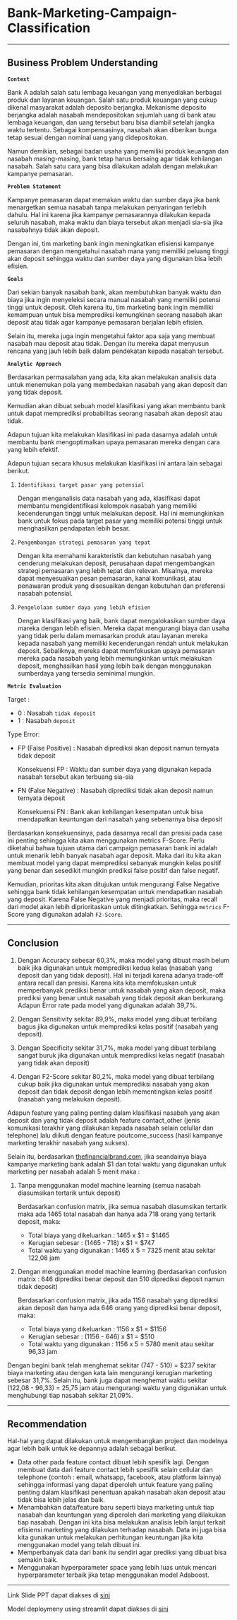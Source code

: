 # Bank-Marketing-Campaign-Classification
---
## Business Problem Understanding
**`Context`**

Bank A adalah salah satu lembaga keuangan yang menyediakan berbagai produk dan layanan keuangan. Salah satu produk keuangan yang cukup dikenal masyarakat adalah deposito berjangka. Mekanisme deposito berjangka adalah nasabah mendepositokan sejumlah uang di bank atau lembaga keuangan, dan uang tersebut baru bisa diambil setelah jangka waktu tertentu. Sebagai kompensasinya, nasabah akan diberikan bunga tetap sesuai dengan nominal uang yang didepositokan.

Namun demikian, sebagai badan usaha yang memiliki produk keuangan dan nasabah masing-masing, bank tetap harus bersaing agar tidak kehilangan nasabah. Salah satu cara yang bisa dilakukan adalah dengan melakukan kampanye pemasaran.

**`Problem Statement`**

Kampanye pemasaran dapat memakan waktu dan sumber daya jika bank menargetkan semua nasabah tanpa melakukan penyaringan terlebih dahulu. Hal ini karena jika kampanye pemasarannya dilakukan kepada seluruh nasabah, maka waktu dan biaya tersebut akan menjadi sia-sia jika nasabahnya tidak akan deposit. 

Dengan ini, tim marketing bank ingin meningkatkan efisiensi kampanye pemasaran dengan mengetahui nasabah mana yang memiliki peluang tinggi akan deposit sehingga waktu dan sumber daya yang digunakan bisa lebih efisien.

**`Goals`**

Dari sekian banyak nasabah bank, akan membutuhkan banyak waktu dan biaya jika ingin menyeleksi secara manual nasabah yang memiliki potensi tinggi untuk deposit. Oleh karena itu, tim marketing bank ingin memiliki kemampuan untuk bisa memprediksi kemungkinan seorang nasabah akan deposit atau tidak agar kampanye pemasaran berjalan lebih efisien.

Selain itu, mereka juga ingin mengetahui faktor apa saja yang membuat nasabah mau deposit atau tidak. Dengan itu mereka dapat menyusun rencana yang jauh lebih baik dalam pendekatan kepada nasabah tersebut.

**`Analytic Approach`**

Berdasarkan permasalahan yang ada, kita akan melakukan analisis data untuk menemukan pola yang membedakan nasabah yang akan deposit dan yang tidak deposit.

Kemudian akan dibuat sebuah model klasifikasi yang akan membantu bank untuk dapat memprediksi probabilitas seorang nasabah akan deposit atau tidak.

Adapun tujuan kita melakukan klasifikasi ini pada dasarnya adalah untuk membantu bank mengoptimalkan upaya pemasaran mereka dengan cara yang lebih efektif.

Adapun tujuan secara khusus melakukan klasifikasi ini antara lain sebagai berikut.

1. `Identifikasi target pasar yang potensial`</p>
    Dengan menganalisis data nasabah yang ada, klasifikasi dapat membantu mengidentifikasi kelompok nasabah yang memiliki kecenderungan tinggi untuk melakukan deposit. Hal ini memungkinkan bank untuk fokus pada target pasar yang memiliki potensi tinggi untuk menghasilkan pendapatan lebih besar.

1. `Pengembangan strategi pemasaran yang tepat`</p>
    Dengan kita memahami karakteristik dan kebutuhan nasabah yang cenderung melakukan deposit, perusahaan dapat mengembangkan strategi pemasaran yang lebih tepat dan relevan. Misalnya, mereka dapat menyesuaikan pesan pemasaran, kanal komunikasi, atau penawaran produk yang disesuaikan dengan kebutuhan dan preferensi nasabah potensial.

1. `Pengelolaan sumber daya yang lebih efisien`</p>
    Dengan klasifikasi yang baik, bank dapat mengalokasikan sumber daya mareka dengan lebih efisien. Mereka dapat mengurangi biaya dan usaha yang tidak perlu dalam memasarkan produk atau layanan mereka kepada nasabah yang memiliki kecenderungan rendah untuk melakukan deposit. Sebaliknya, mereka dapat memfokuskan upaya pemasaran mereka pada nasabah yang lebih memungkinkan untuk melakukan deposit, menghasilkan hasil yang lebih baik dengan menggunakan sumberdaya yang tersedia seminimal mungkin.

**`Metric Evaluation`**

Target :
* 0 : Nasabah `tidak deposit`
* 1 : Nasabah `deposit`

Type Error:
* FP (False Positive) : Nasabah diprediksi akan deposit namun ternyata tidak deposit</p>
    Konsekuensi FP : Waktu dan sumber daya yang digunakan kepada nasabah tersebut akan terbuang sia-sia

* FN (False Negative) : Nasabah diprediksi tidak akan deposit namun ternyata deposit</p>
    Konsekuensi FN : Bank akan kehilangan kesempatan untuk bisa mendapatkan keuntungan dari nasabah yang sebenarnya bisa deposit

Berdasarkan konsekuensinya, pada dasarnya recall dan presisi pada case ini penting sehingga kita akan menggunakan metrics F-Score. Perlu diketahui bahwa tujuan utama dari campaign pemasaran bank ini adalah untuk menarik lebih banyak nasabah agar deposit. Maka dari itu kita akan membuat model yang dapat memprediksi sebanyak mungkin kelas positif yang benar dan sesedikit mungkin prediksi false positif dan false negatif.

Kemudian, prioritas kita akan ditujukan untuk mengurangi False Negative sehingga bank tidak kehilangan kesempatan untuk mendapatkan nasabah yang deposit. Karena False Negative yang menjadi prioritas, maka recall dari model akan lebih diprioritaskan untuk ditingkatkan. Sehingga `metrics` F-Score yang digunakan adalah `F2-Score`.

---
## Conclusion

1. Dengan Accuracy sebesar 60,3%, maka model yang dibuat masih belum baik jika digunakan untuk memprediksi kedua kelas (nasabah yang deposit dan yang tidak deposit). Hal ini terjadi karena adanya trade-off antara recall dan presisi. Karena kita kita memfokuskan untuk memperbanyak prediksi benar untuk nasabah yang akan deposit, maka prediksi yang benar untuk nasabah yang tidak deposit akan berkurang. Adapun Error rate pada model yang digunakan adalah 39,7%.

1. Dengan Sensitivity sekitar 89,9%, maka model yang dibuat terbilang bagus jika digunakan untuk memprediksi kelas positif (nasabah yang deposit).

1. Dengan Specificity sekitar 31,7%, maka model yang dibuat terbilang sangat buruk jika digunakan untuk memprediksi kelas negatif (nasabah yang tidak akan deposit)

1. Dengan F2-Score sekitar 80,2%, maka model yang dibuat terbilang cukup baik jika digunakan untuk memprediksi nasabah yang akan deposit dan tidak deposit dengan lebih mementingkan kelas positif (nasabah yang melakukan deposit).

Adapun feature yang paling penting dalam klasifikasi nasabah yang akan deposit dan yang tidak deposit adalah feature contact_other (jenis komunikasi terakhir yang dilakukan kepada nasabah selain celullar dan telephone) lalu diikuti dengan feature poutcome_success (hasil kampanye marketing terakhir nasabah yang sukses). 

Selain itu, berdasarkan [thefinancialbrand.com](https://thefinancialbrand.com/news/bank-marketing/bank-marketing-budgets-advertising-roi-strategy-88835/), jika seandainya biaya kampanye marketing bank adalah $1 dan total waktu yang digunakan untuk marketing per nasabah adalah 5 menit maka : 
1. Tanpa menggunakan model machine learning (semua nasabah diasumsikan tertarik untuk deposit)

    Berdasarkan confusion matrix, jika semua nasabah diasumsikan tertarik maka ada 1465 total nasabah dan hanya ada 718 orang yang tertarik deposit, maka:
    * Total biaya yang dikeluarkan : 1465 x $1 = $1465
    * Kerugian sebesar : (1465 - 718) x $1 = $747
    * Total waktu yang digunakan : 1465 x 5 = 7325 menit atau sekitar 122,08 jam
  
2. Dengan menggunakan model machine learning (berdasarkan confusion matrix : 646 diprediksi benar deposit dan 510 diprediksi deposit namun tidak deposit)

    Berdasarkan confusion matrix, jika ada 1156 nasabah yang diprediksi akan deposit dan hanya ada 646 orang yang diprediksi benar deposit, maka:
    * Total biaya yang dikeluarkan : 1156 x $1 = $1156
    * Kerugian sebesar : (1156 - 646) x $1 = $510
    * Total waktu yang digunakan : 1156 x 5 = 5780 menit atau sekitar 96,33 jam

Dengan begini bank telah menghemat sekitar (747 - 510) = $237 sekitar biaya marketing atau dengan kata lain mengurangi kerugian marketing sebesar 31,7%. Selain itu, bank juga dapat menghemat waktu sekitar (122,08 - 96,33) = 25,75 jam atau mengurangi waktu yang digunakan untuk menghubungi tiap nasabah sekitar 21,09%.

---
## Recommendation

Hal-hal yang dapat dilakukan untuk mengembangkan project dan modelnya agar lebih baik untuk ke depannya adalah sebagai berikut.
* Data other pada feature contact dibuat lebih spesifik lagi. Dengan membuat data dari feature contact lebih spesifik selain cellular dan telephone (contoh : email, whatsapp, facebook, atau platform lainnya) sehingga informasi yang dapat diperoleh untuk feature yang paling penting dalam klasifikasi penentuan apakah nasabah akan deposit atau tidak bisa lebih jelas dan baik.
* Menambahkan data/feature baru seperti biaya marketing untuk tiap nasabah dan keuntungan yang diperoleh dari marketing yang dilakukan tiap nasabah. Dengan ini kita bisa melakukan analisis lebih lanjut terkait efisiensi marketing yang dilakukan terhadap nasabah. Data ini juga bisa kita gunakan untuk melakukan perhitungan keuntungan jika kita menggunakan model yang telah dibuat ini. 
* Memperbanyak data dari bank itu sendiri agar prediksi yang dibuat bisa semakin baik.
* Menggunakan hyperparameter space yang lebih luas untuk mencari hyperparameter terbaik jika tetap menggunakan model Adaboost.

---
Link Slide PPT dapat diakses di [sini](https://www.canva.com/design/DAFly_7VLhY/hkq7xcELBnH5rbi84fYocA/view?utm_content=DAFly_7VLhY&utm_campaign=designshare&utm_medium=link&utm_source=publishsharelink)

Model deploymeny using streamlit dapat diakses di [sini](https://harrymaulana292-deployment-bank-marketing-campaign-c-app-ilnq8b.streamlit.app/)
